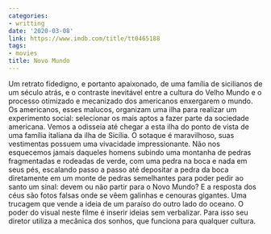 ```yaml
---
categories:
- writting
date: '2020-03-08'
link: https://www.imdb.com/title/tt0465188
tags:
- movies
title: Novo Mundo
---
```


Um retrato fidedigno, e portanto apaixonado, de uma família de sicilianos de um século atrás, e o contraste inevitável entre a cultura do Velho Mundo e o processo otimizado e mecanizado dos americanos enxergarem o mundo. Os americanos, esses malucos, organizam uma ilha para realizar um experimento social: selecionar os mais aptos a fazer parte da sociedade americana. Vemos a odisseia até chegar a esta ilha do ponto de vista de uma família italiana da ilha de Sicília. O sotaque é maravilhoso, suas vestimentas possuem uma vivacidade impressionante. Não nos esquecemos jamais daqueles homens subindo uma montanha de pedras fragmentadas e rodeadas de verde, com uma pedra na boca e nada em seus pés, escalando passo a passo até depositar a pedra da boca diretamente em um monte de pedras semelhantes para poder pedir ao santo um sinal: devem ou não partir para o Novo Mundo? E a resposta dos céus são fotos falsas onde se vêem galinhas e cenouras gigantes. Uma trucagem que vende a ideia de um paraíso do outro lado do oceano. O poder do visual neste filme é inserir ideias sem verbalizar. Para isso seu diretor utiliza a mecânica dos sonhos, que funciona para qualquer cultura.

